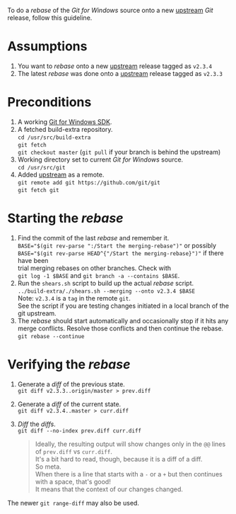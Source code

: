 To do a *rebase* of the *Git for Windows* source onto a new [upstream](https://github.com/git/git) *Git* release, follow this guideline.

# Assumptions
1. You want to *rebase* onto a new [upstream](https://github.com/git/git) release tagged as `v2.3.4`
2. The latest *rebase* was done onto a [upstream](https://github.com/git/git) release tagged as `v2.3.3`

# Preconditions
1. A working [Git for Windows SDK](https://gitforwindows.org/#download-sdk).
2. A fetched build-extra repository.  
    `cd /usr/src/build-extra`  
    `git fetch`  
    `git checkout master`
    (`git pull` if your branch is behind the upstream)
3. Working directory set to current *Git for Windows* source.  
    `cd /usr/src/git`
4. Added [upstream](https://github.com/git/git) as a remote.  
    `git remote add git https://github.com/git/git`  
    `git fetch git`

# Starting the *rebase*
1. Find the commit of the last *rebase* and remember it.  
    `BASE="$(git rev-parse ":/Start the merging-rebase")"` or possibly  
    `BASE="$(git rev-parse HEAD^{"/Start the merging-rebase}")"` if there have been  
    trial merging rebases on other branches. Check with  
    `git log -1 $BASE` and `git branch -a --contains $BASE`.
2. Run the `shears.sh` script to build up the actual *rebase* script.  
    `../build-extra/./shears.sh --merging --onto v2.3.4 $BASE`  
    Note: `v2.3.4` is a `tag` in the remote `git`.  
    See the script if you are testing changes initiated in a local branch of the git upstream.
3. The *rebase* should start automatically and occasionally stop if it hits any merge conflicts. Resolve those conflicts and then continue the rebase.  
    `git rebase --continue`

# Verifying the *rebase*
1. Generate a *diff* of the previous state.  
    `git diff v2.3.3..origin/master > prev.diff`
2. Generate a *diff* of the current state.  
    `git diff v2.3.4..master > curr.diff`
3. *Diff* the *diffs*.  
    `git diff --no-index prev.diff curr.diff`

    >Ideally, the resulting output will show changes only in the `@@` lines of `prev.diff` vs `curr.diff`.  
    >It's a bit hard to read, though, because it is a diff of a diff.  
    >So meta.  
    >When there is a line that starts with a `-` or a `+` but then continues with a space, that's good!  
    >It means that the context of our changes changed.

The newer `git range-diff` may also be used.
